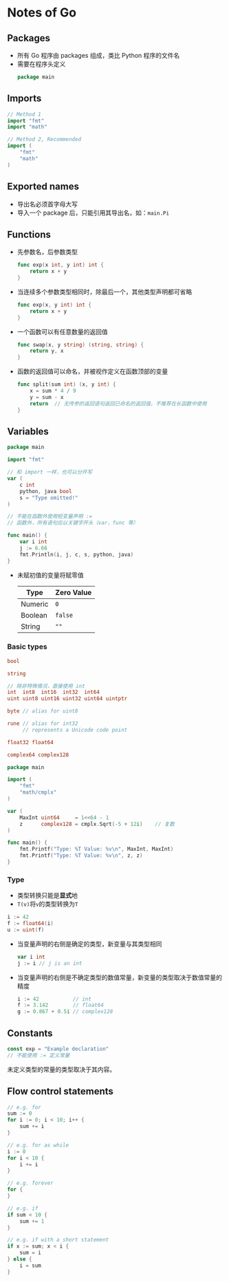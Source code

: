 # Notes of Go

## Packages

- 所有 Go 程序由 packages 组成，类比 Python 程序的文件名
- 需要在程序头定义
    ```go
    package main
    ```

## Imports

```go
// Method 1
import "fmt"
import "math"

// Method 2, Recommended
import (
    "fmt"
    "math"
)
```

## Exported names

- 导出名必须首字母大写
- 导入一个 package 后，只能引用其导出名，如：`main.Pi`

## Functions

- 先参数名，后参数类型
    ```go
    func exp(x int, y int) int {
        return x + y
    }
    ```
- 当连续多个参数类型相同时，除最后一个，其他类型声明都可省略
    ```go
    func exp(x, y int) int {
        return x + y
    }
    ```
- 一个函数可以有任意数量的返回值
    ```go
    func swap(x, y string) (string, string) {
        return y, x
    }
    ```
- 函数的返回值可以命名，并被视作定义在函数顶部的变量
    ```go
    func split(sum int) (x, y int) {
        x = sum * 4 / 9
        y = sum - x
        return  // 无传参的返回语句返回已命名的返回值，不推荐在长函数中使用
    }
    ```

## Variables

```go
package main

import "fmt"

// 和 import 一样，也可以分开写
var (
	c int
    python, java bool
    s = "Type omitted!"
)

// 不能在函数外使用短变量声明 :=
// 函数外，所有语句应以关键字开头（var，func 等）

func main() {
    var i int
    j := 6.66
	fmt.Println(i, j, c, s, python, java)
}
```
- 未赋初值的变量将赋零值

    Type | Zero Value
    -|-
    Numeric|`0`
    Boolean|`false`
    String|`""`

### Basic types

```go
bool

string

// 除非特殊情况，直接使用 int
int  int8  int16  int32  int64
uint uint8 uint16 uint32 uint64 uintptr

byte // alias for uint8

rune // alias for int32
     // represents a Unicode code point

float32 float64

complex64 complex128
```
```go
package main

import (
	"fmt"
	"math/cmplx"
)

var (
	MaxInt uint64     = 1<<64 - 1
	z      complex128 = cmplx.Sqrt(-5 + 12i)    // 复数
)

func main() {
	fmt.Printf("Type: %T Value: %v\n", MaxInt, MaxInt)
	fmt.Printf("Type: %T Value: %v\n", z, z)
}
```

### Type

- 类型转换只能是**显式**地
- `T(v)`将`v`的类型转换为`T`

```go
i := 42
f := float64(i)
u := uint(f)
```

- 当变量声明的右侧是确定的类型，新变量与其类型相同
    ```go
    var i int
    j := i // j is an int
    ```
- 当变量声明的右侧是不确定类型的数值常量，新变量的类型取决于数值常量的精度
    ```go
    i := 42           // int
    f := 3.142        // float64
    g := 0.867 + 0.5i // complex128
    ```

## Constants

```go
const exp = "Example declaration"
// 不能使用 := 定义常量
```

未定义类型的常量的类型取决于其内容。

## Flow control statements

```go
// e.g. for
sum := 0
for i := 0; i < 10; i++ {
    sum += i
}

// e.g. for as while
i := 0
for i < 10 {
    i += i
}

// e.g. forever
for {
}

// e.g. if
if sum < 10 {
    sum += 1
}

// e.g. if with a short statement
if x := sum; x < i {
    sum = i
} else {
    i = sum
}
```